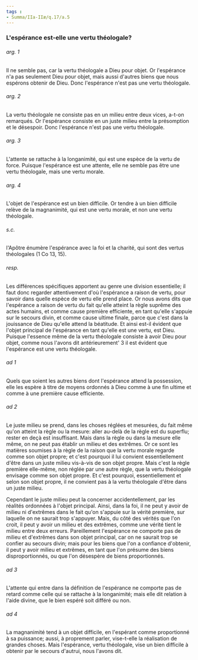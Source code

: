 ```yaml
---
tags : 
- Summa/IIa-IIæ/q.17/a.5
---
```


### L'espérance est-elle une vertu théologale?

###### arg. 1
Il ne semble pas, car la vertu théologale a Dieu pour objet. Or l'espérance n'a pas seulement Dieu pour objet, mais aussi d'autres biens que nous espérons obtenir de Dieu. Donc l'espérance n'est pas une vertu théologale. 

###### arg. 2
La vertu théologale ne consiste pas en un milieu entre deux vices, a-t-on remarqués. Or l'espérance consiste en un juste milieu entre la présomption et le désespoir. Donc l'espérance n'est pas une vertu théologale. 

###### arg. 3
L'attente se rattache à la longanimité, qui est une espèce de la vertu de force. Puisque l'espérance est une attente, elle ne semble pas être une vertu théologale, mais une vertu morale. 

###### arg. 4
L'objet de l'espérance est un bien difficile. Or tendre à un bien difficile relève de la magnanimité, qui est une vertu morale, et non une vertu théologale. 

###### s.c.
l'Apôtre énumère l'espérance avec la foi et la charité, qui sont des vertus théologales (1 Co 13, 15). 

###### resp.
Les différences spécifiques apportent au genre une division essentielle; il faut donc regarder attentivement d'où l'espérance a raison de vertu, pour savoir dans quelle espèce de vertu elle prend place. Or nous avons dits que l'espérance a raison de vertu du fait qu'elle atteint la règle suprême des actes humains, et comme cause première efficiente, en tant qu'elle s'appuie sur le secours divin, et comme cause ultime finale, parce que c'est dans la jouissance de Dieu qu'elle attend la béatitude. Et ainsi est-il évident que l'objet principal de l'espérance en tant qu'elle est une vertu, est Dieu. Puisque l'essence même de la vertu théologale consiste à avoir Dieu pour objet, comme nous l'avons dit antérieurement' 3 il est évident que l'espérance est une vertu théologale. 

###### ad 1
Quels que soient les autres biens dont l'espérance attend la possession, elle les espère à titre de moyens ordonnés à Dieu comme à une fin ultime et comme à une première cause efficiente. 

###### ad 2
Le juste milieu se prend, dans les choses réglées et mesurées, du fait même qu'on atteint la règle ou la mesure: aller au-delà de la règle est du superflu; rester en deçà est insuffisant. Mais dans la règle ou dans la mesure elle même, on ne peut pas établir un milieu et des extrêmes. Or ce sont les matières soumises à la règle de la raison que la vertu morale regarde comme son objet propre; et c'est pourquoi il lui convient essentiellement d'être dans un juste milieu vis-à-vis de son objet propre. Mais c'est la règle première elle-même, non réglée par une autre règle, que la vertu théologale envisage comme son objet propre. Et c'est pourquoi, essentiellement et selon son objet propre, il ne convient pas à la vertu théologale d'être dans un juste milieu. 

Cependant le juste milieu peut la concerner accidentellement, par les réalités ordonnées à l'objet principal. Ainsi, dans la foi, il ne peut y avoir de milieu ni d'extrêmes dans le fait qu'on s'appuie sur la vérité première, sur laquelle on ne saurait trop s'appuyer. Mais, du côté des vérités que l'on croit, il peut y avoir un milieu et des extrêmes, comme une vérité tient le milieu entre deux erreurs. Pareillement l'espérance ne comporte pas de milieu et d'extrêmes dans son objet principal, car on ne saurait trop se confier au secours divin; mais pour les biens que l'on a confiance d'obtenir, il peut y avoir milieu et extrêmes, en tant que l'on présume des biens disproportionnés, ou que l'on désespère de biens proportionnés. 

###### ad 3
L'attente qui entre dans la définition de l'espérance ne comporte pas de retard comme celle qui se rattache à la longanimité; mais elle dit relation à l'aide divine, que le bien espéré soit différé ou non. 

###### ad 4
La magnanimité tend à un objet difficile, en l'espérant comme proportionné à sa puissance; aussi, à proprement parler, vise-t-elle la réalisation de grandes choses. Mais l'espérance, vertu théologale, vise un bien difficile à obtenir par le secours d'autrui, nous l'avons dit. 

